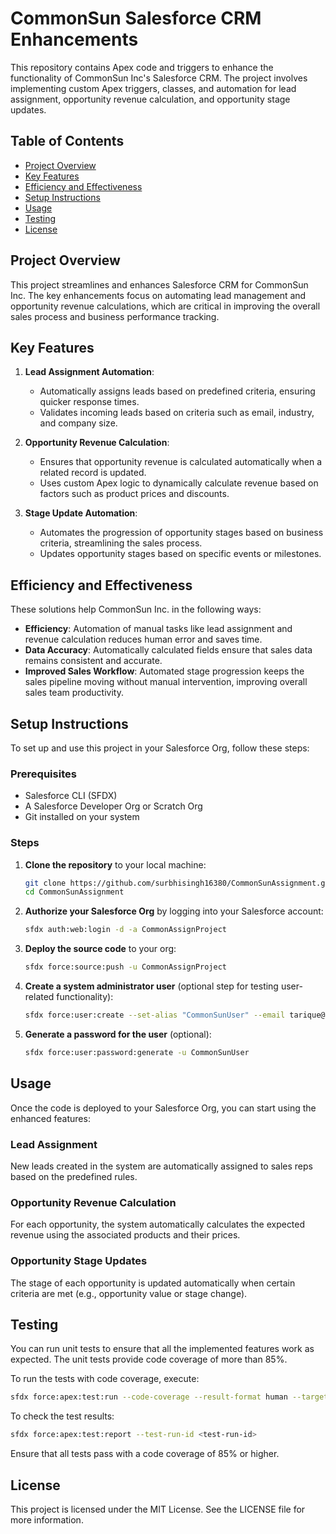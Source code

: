 # CommonSun Salesforce CRM Enhancements

This repository contains Apex code and triggers to enhance the functionality of CommonSun Inc's Salesforce CRM. The project involves implementing custom Apex triggers, classes, and automation for lead assignment, opportunity revenue calculation, and opportunity stage updates.

## Table of Contents

- [Project Overview](#project-overview)
- [Key Features](#key-features)
- [Efficiency and Effectiveness](#efficiency-and-effectiveness)
- [Setup Instructions](#setup-instructions)
- [Usage](#usage)
- [Testing](#testing)
- [License](#license)

## Project Overview

This project streamlines and enhances Salesforce CRM for CommonSun Inc. The key enhancements focus on automating lead management and opportunity revenue calculations, which are critical in improving the overall sales process and business performance tracking.

## Key Features

1. **Lead Assignment Automation**: 
   - Automatically assigns leads based on predefined criteria, ensuring quicker response times.
   - Validates incoming leads based on criteria such as email, industry, and company size.

2. **Opportunity Revenue Calculation**: 
   - Ensures that opportunity revenue is calculated automatically when a related record is updated.
   - Uses custom Apex logic to dynamically calculate revenue based on factors such as product prices and discounts.

3. **Stage Update Automation**: 
   - Automates the progression of opportunity stages based on business criteria, streamlining the sales process.
   - Updates opportunity stages based on specific events or milestones.

## Efficiency and Effectiveness

These solutions help CommonSun Inc. in the following ways:

- **Efficiency**: Automation of manual tasks like lead assignment and revenue calculation reduces human error and saves time.
- **Data Accuracy**: Automatically calculated fields ensure that sales data remains consistent and accurate.
- **Improved Sales Workflow**: Automated stage progression keeps the sales pipeline moving without manual intervention, improving overall sales team productivity.

## Setup Instructions

To set up and use this project in your Salesforce Org, follow these steps:

### Prerequisites
- Salesforce CLI (SFDX)
- A Salesforce Developer Org or Scratch Org
- Git installed on your system

### Steps

1. **Clone the repository** to your local machine:
   ```bash
   git clone https://github.com/surbhisingh16380/CommonSunAssignment.git
   cd CommonSunAssignment
   ```

2. **Authorize your Salesforce Org** by logging into your Salesforce account:
   ```bash
   sfdx auth:web:login -d -a CommonAssignProject
   ```

3. **Deploy the source code** to your org:
   ```bash
   sfdx force:source:push -u CommonAssignProject
   ```

4. **Create a system administrator user** (optional step for testing user-related functionality):
   ```bash
   sfdx force:user:create --set-alias "CommonSunUser" --email tarique@heymarket.com --profile "System Administrator"
   ```

5. **Generate a password for the user** (optional):
   ```bash
   sfdx force:user:password:generate -u CommonSunUser
   ```

## Usage

Once the code is deployed to your Salesforce Org, you can start using the enhanced features:

### Lead Assignment
New leads created in the system are automatically assigned to sales reps based on the predefined rules.

### Opportunity Revenue Calculation
For each opportunity, the system automatically calculates the expected revenue using the associated products and their prices.

### Opportunity Stage Updates
The stage of each opportunity is updated automatically when certain criteria are met (e.g., opportunity value or stage change).

## Testing

You can run unit tests to ensure that all the implemented features work as expected. The unit tests provide code coverage of more than 85%.

To run the tests with code coverage, execute:
```bash
sfdx force:apex:test:run --code-coverage --result-format human --target-org CommonAssignProject
```

To check the test results:
```bash
sfdx force:apex:test:report --test-run-id <test-run-id>
```

Ensure that all tests pass with a code coverage of 85% or higher.

## License

This project is licensed under the MIT License. See the LICENSE file for more information.